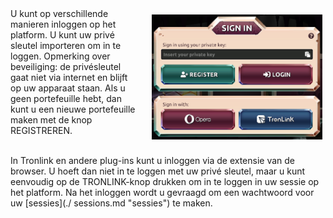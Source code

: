 <img align="right" style="padding:10px 5px 15px 20px;" height="200" src="../_media/login.png">
U kunt op verschillende manieren inloggen op het platform. U kunt uw privé sleutel importeren om in te loggen. Opmerking over beveiliging: de privésleutel gaat niet via internet en blijft op uw apparaat staan. Als u geen portefeuille hebt, dan kunt u een nieuwe portefeuille maken met de knop REGISTREREN.<br><br>

In Tronlink en andere plug-ins kunt u inloggen via de extensie van de browser. U hoeft dan niet in te loggen met uw privé sleutel, maar u kunt eenvoudig op de TRONLINK-knop drukken om in te loggen in uw sessie op het platform. Na het inloggen wordt u gevraagd om een wachtwoord voor uw [sessies](./ sessions.md "sessies") te maken.

